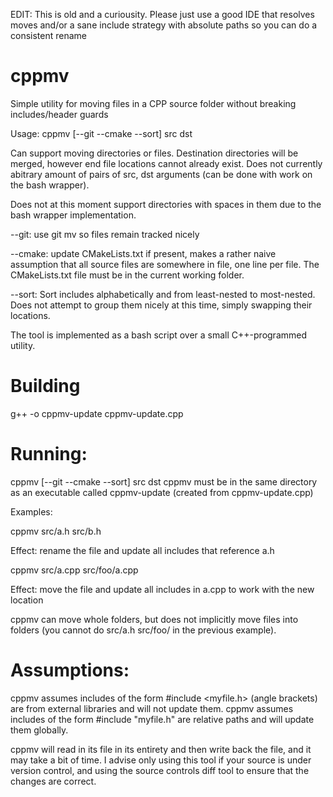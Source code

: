 EDIT: This is old and a curiousity. Please just use a good IDE that resolves moves and/or a sane include strategy with absolute paths so you can do a consistent rename

cppmv
=====

Simple utility for moving files in a CPP source folder without breaking includes/header guards

Usage: cppmv [--git --cmake --sort] src dst

Can support moving directories or files. 
Destination directories will be merged, however end file locations cannot already exist.
Does not currently abitrary amount of pairs of src, dst arguments (can be done with work on the bash wrapper).

Does not at this moment support directories with spaces in them due to the bash wrapper implementation.

--git: use git mv so files remain tracked nicely

--cmake: update CMakeLists.txt if present, makes a rather naive assumption that all source files are somewhere in file, one line per file.
The CMakeLists.txt file must be in the current working folder.

--sort: Sort includes alphabetically and from least-nested to most-nested. Does not attempt to group them nicely at this time, simply swapping their locations.

The tool is implemented as a bash script over a small C++-programmed utility.

Building
=====

g++ -o cppmv-update cppmv-update.cpp


Running:
===== 

cppmv [--git --cmake --sort] src dst
cppmv must be in the same directory as an executable called cppmv-update (created from cppmv-update.cpp)

Examples:

cppmv src/a.h src/b.h

Effect: rename the file and update all includes that reference a.h

cppmv src/a.cpp src/foo/a.cpp

Effect: move the file and update all includes in a.cpp to work with the new location

cppmv can move whole folders, but does not implicitly move files into folders (you cannot do src/a.h src/foo/ in the previous example).


Assumptions:
=====

cppmv assumes includes of the form #include <myfile.h> (angle brackets) are from external libraries and will not update them.
cppmv assumes includes of the form #include "myfile.h" are relative paths and will update them globally.

cppmv will read in its file in its entirety and then write back the file, and it may take a bit of time. I advise only using this tool if your source is under version control, and using the source controls diff tool to ensure that the changes are correct.
